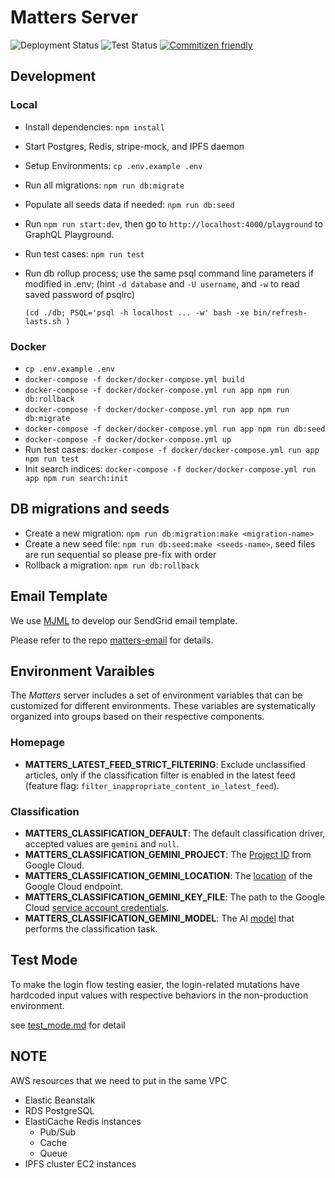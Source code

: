 # Matters Server

![Deployment Status](https://github.com/thematters/matters-server/workflows/Deployment/badge.svg) ![Test Status](https://github.com/thematters/matters-server/workflows/Test/badge.svg) [![Commitizen friendly](https://img.shields.io/badge/commitizen-friendly-brightgreen.svg)](http://commitizen.github.io/cz-cli/)

## Development

### Local

- Install dependencies: `npm install`
- Start Postgres, Redis, stripe-mock, and IPFS daemon
- Setup Environments: `cp .env.example .env`
- Run all migrations: `npm run db:migrate`
- Populate all seeds data if needed: `npm run db:seed`
- Run `npm run start:dev`, then go to `http://localhost:4000/playground` to GraphQL Playground.
- Run test cases: `npm run test`

- Run db rollup process; use the same psql command line parameters if modified in .env; (hint `-d database` and `-U username`, and `-w` to read saved password of psqlrc)

      (cd ./db; PSQL='psql -h localhost ... -w' bash -xe bin/refresh-lasts.sh )

### Docker

- `cp .env.example .env`
- `docker-compose -f docker/docker-compose.yml build`
- `docker-compose -f docker/docker-compose.yml run app npm run db:rollback`
- `docker-compose -f docker/docker-compose.yml run app npm run db:migrate`
- `docker-compose -f docker/docker-compose.yml run app npm run db:seed`
- `docker-compose -f docker/docker-compose.yml up`
- Run test cases: `docker-compose -f docker/docker-compose.yml run app npm run test`
- Init search indices: `docker-compose -f docker/docker-compose.yml run app npm run search:init`

## DB migrations and seeds

- Create a new migration: `npm run db:migration:make <migration-name>`
- Create a new seed file: `npm run db:seed:make <seeds-name>`, seed files are run sequential so please pre-fix with order
- Rollback a migration: `npm run db:rollback`

## Email Template

We use [MJML](https://mjml.io) to develop our SendGrid email template.

Please refer to the repo [matters-email](https://github.com/thematters/matters-email) for details.

## Environment Varaibles

The _Matters_ server includes a set of environment variables that can be
customized for different environments. These variables are systematically
organized into groups based on their respective components.

### Homepage

- **MATTERS_LATEST_FEED_STRICT_FILTERING**: Exclude unclassified articles,
only if the classification filter is enabled in the latest feed
(feature flag: `filter_inappropriate_content_in_latest_feed`).

### Classification

- **MATTERS_CLASSIFICATION_DEFAULT**: The default classification driver, accepted values are `gemini` and `null`.
- **MATTERS_CLASSIFICATION_GEMINI_PROJECT**: The [Project ID](https://cloud.google.com/resource-manager/docs/creating-managing-projects) from Google Cloud.
- **MATTERS_CLASSIFICATION_GEMINI_LOCATION**:  The [location](https://cloud.google.com/about/locations/) of the Google Cloud endpoint.
- **MATTERS_CLASSIFICATION_GEMINI_KEY_FILE**: The path to the Google Cloud [service account credentials](https://cloud.google.com/iam/docs/service-account-creds).
- **MATTERS_CLASSIFICATION_GEMINI_MODEL**: The AI [model](https://cloud.google.com/vertex-ai/generative-ai/docs/learn/models) that performs the classification task.

## Test Mode

To make the login flow testing easier, the login-related mutations have hardcoded input values with respective behaviors in the non-production environment.

see [test_mode.md](./test_mode.md) for detail

## NOTE

AWS resources that we need to put in the same VPC

- Elastic Beanstalk
- RDS PostgreSQL
- ElastiCache Redis instances
  - Pub/Sub
  - Cache
  - Queue
- IPFS cluster EC2 instances
